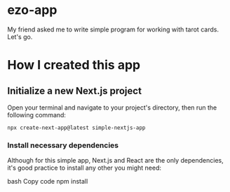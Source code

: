 # ezo-app


My friend asked me to write simple program for working with tarot cards. Let's go.



# How I created this app

## Initialize a new Next.js project

Open your terminal and navigate to your project's directory, then run the following command:

```
npx create-next-app@latest simple-nextjs-app
```



### Install necessary dependencies

Although for this simple app, Next.js and React are the only dependencies, it's good practice to install any other you might need:

bash
Copy code
npm install